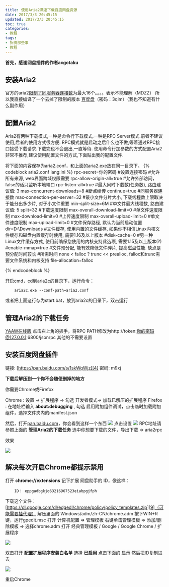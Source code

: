 ```yaml
---
title: 使用Aria2满速下载百度网盘资源
date: 2017/3/3 20:45:15
updated: 2017/3/3 20:45:15
toc: true
categories:
- 教程
tags:
- 折腾那些事
- 教程
---
```


**首先，感谢网盘插件的作者acgotaku**

安装Aria2
-------
官方的aria2[限制了同服务器连接数][1]为最大16个。。。。表示不能理解（MDZZ）
所以我直接编译了一个去掉了限制的版本 [百度盘][2]（密码：3qim）（我也不知道有什么副作用）

<!--more-->

配置Aria2
-------
Aria2有两种下载模式,一种是命令行下载模式,一种是RPC Server模式.前者不建议使用,后者的使用方式很方便. RPC模式就是启动之后什么也不做,等着通过RPC接口接受下载请求.下载完也不会退出,一直等待. 使用命令行加参数的方式配置Aria2非常不推荐,建议使用配置文件的方式,下面贴出我的配置文件.

将下面的内容保存为aria2.conf，和上面的aria2.exe放在同一目录下。
{% codeblock aria2.conf lang:ini %}
rpc-secret=你的密码
#设置连接密码
#允许所有来源, web界面跨域权限需要
rpc-allow-origin-all=true
#允许外部访问，false的话只监听本地端口
rpc-listen-all=true
#最大同时下载数(任务数), 路由建议值: 3
max-concurrent-downloads=8
#断点续传
continue=true
#同服务器连接数
max-connection-per-server=32
#最小文件分片大小, 下载线程数上限取决于能分出多少片, 对于小文件重要
min-split-size=6M
#单文件最大线程数, 路由建议值: 5
split=32
#下载速度限制
max-overall-download-limit=0
#单文件速度限制
max-download-limit=0
#上传速度限制
max-overall-upload-limit=0
#单文件速度限制
max-upload-limit=0
#文件保存路径, 默认为当前启动位置
dir=D:\Downloads
#文件缓存, 使用内置的文件缓存, 如果你不相信Linux内核文件缓存和磁盘内置缓存时使用, 需要1.16及以上版本
#disk-cache=0
#另一种Linux文件缓存方式, 使用前确保您使用的内核支持此选项, 需要1.15及以上版本(?)
#enable-mmap=true
#文件预分配, 能有效降低文件碎片, 提高磁盘性能. 缺点是预分配时间较长
#所需时间 none < falloc ? trunc << prealloc, falloc和trunc需要文件系统和内核支持
file-allocation=falloc

{% endcodeblock %}

开启cmd，cd到aria2c的目录下，运行命令：  
```
	aria2c.exe --conf-path=aria2.conf
```
或者把上面这行存为start.bat，放到aria2c的目录下，双击运行  

管理Aria2的下载任务
------------

[YAAW在线版][3]
点击右上角的扳手，将RPC PATH修改为http://token:你的密码@127.0.0.1:6800/jsonrpc
其他的不需要设置

安装百度网盘插件
--------
链接: [https://pan.baidu.com/s/1skWqWjz][4] 密码: m9xj

**下载后解压到一个你不会随便删掉的地方**

你需要Chrome或Firefox

Chrome : 设置 -> 扩展程序 -> 勾选 开发者模式-> 加载已解压的扩展程序
Firefox : 在地址栏输入 **about:debugging** , 勾选 启用附加组件调试，点击临时加载附加组件，选择文件夹内的manifest.json

然后，打开[pan.baidu.com][5]，你会看到这样一个东西
![](/pictures/bdpan-via-aria/2017-03-03_20-18-05.png)
点击设置
![](/pictures/bdpan-via-aria/2017-03-03_20-18-51.png)
RPC地址请参照上面的 **管理Aria2的下载任务**
选中你想要下载的文件，导出下载 => aria2rpc

效果

![](/pictures/bdpan-via-aria/example.PNG)

解决每次开启Chrome都提示禁用
-----------------
打开 **chrome://extensions**
记下扩展 网盘助手的 ID，像这样：
```
	ID： eppgadbgkjo63216967523eiabpgjfph
```
下载这个文件：[https://dl.google.com/dl/edgedl/chrome/policy/policy_templates.zip][9]（可能需要挂代理）
解压里面的 Windows/adm/zh-CN/chrome.adm
按下WIN+R键，运行gpedit.msc
打开 计算机配置 => 管理模板 右键单击管理模板 => 添加/删除模板 => 选择chrome.adm
打开 经典管理模板 / Google / Google Chrome / 扩展程序

![](/pictures/bdpan-via-aria/2017-03-03_20-44-25.png)

双击打开 **配置扩展程序安装白名单** 选择 **已启用**
点击下面的 显示 然后把ID复制进去

![](/pictures/bdpan-via-aria/jZUn0Xb.png)

重启Chrome




  [1]: https://github.com/aria2/aria2/issues/580
  [2]: https://pan.baidu.com/s/1ctMdhO
  [3]: http://binux.github.io/yaaw/demo/
  [4]: https://pan.baidu.com/s/1skWqWjz
  [5]: http://pan.baidu.com
  [9]: https://dl.google.com/dl/edgedl/chrome/policy/policy_templates.zip
